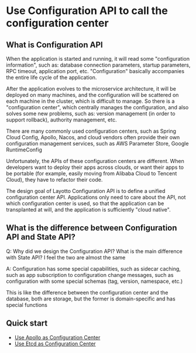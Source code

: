 # Use Configuration API to call the configuration center

## What is Configuration API

When the application is started and running, it will read some "configuration information", such as: database connection parameters, startup parameters, RPC timeout, application port, etc. "Configuration" basically accompanies the entire life cycle of the application.

After the application evolves to the microservice architecture, it will be deployed on many machines, and the configuration will be scattered on each machine in the cluster, which is difficult to manage. So there is a "configuration center", which centrally manages the configuration, and also solves some new problems, such as: version management (in order to support rollback), authority management, etc.

There are many commonly used configuration centers, such as Spring Cloud Config, Apollo, Nacos, and cloud vendors often provide their own configuration management services, such as AWS Parameter Store, Google RuntimeConfig

Unfortunately, the APIs of these configuration centers are different. When developers want to deploy their apps across clouds, or want their apps to be portable (for example, easily moving from Alibaba Cloud to Tencent Cloud), they have to refactor their code.

The design goal of Layotto Configuration API is to define a unified configuration center API. Applications only need to care about the API, not which configuration center is used, so that the application can be transplanted at will, and the application is sufficiently "cloud native".

## What is the difference between Configuration API and State API?
Q: Why did we design the Configuration API?  What is the main difference with State API? I feel the two are almost the same

A: Configuration has some special capabilities, such as sidecar caching, such as app subscription to configuration change messages, such as configuration with some special schemas (tag, version, namespace, etc.)

This is like the difference between the configuration center and the database, both are storage, but the former is domain-specific and has special functions

## Quick start
- [Use Apollo as Configuration Center](en/start/configuration/start-apollo.md)
- [Use Etcd as Configuration Center](en/start/configuration/start.md)